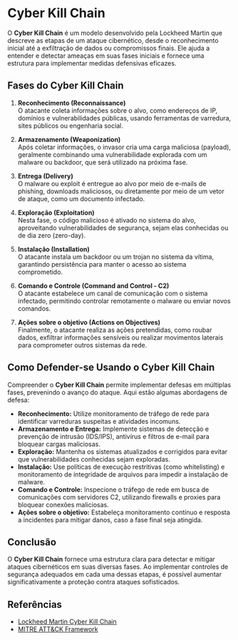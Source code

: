 # Cyber Kill Chain

O **Cyber Kill Chain** é um modelo desenvolvido pela Lockheed Martin que descreve as etapas de um ataque cibernético, desde o reconhecimento inicial até a exfiltração de dados ou compromissos finais. Ele ajuda a entender e detectar ameaças em suas fases iniciais e fornece uma estrutura para implementar medidas defensivas eficazes.

## Fases do Cyber Kill Chain

1. **Reconhecimento (Reconnaissance)**  
   O atacante coleta informações sobre o alvo, como endereços de IP, domínios e vulnerabilidades públicas, usando ferramentas de varredura, sites públicos ou engenharia social.

2. **Armazenamento (Weaponization)**  
   Após coletar informações, o invasor cria uma carga maliciosa (payload), geralmente combinando uma vulnerabilidade explorada com um malware ou backdoor, que será utilizado na próxima fase.

3. **Entrega (Delivery)**  
   O malware ou exploit é entregue ao alvo por meio de e-mails de phishing, downloads maliciosos, ou diretamente por meio de um vetor de ataque, como um documento infectado.

4. **Exploração (Exploitation)**  
   Nesta fase, o código malicioso é ativado no sistema do alvo, aproveitando vulnerabilidades de segurança, sejam elas conhecidas ou de dia zero (zero-day).

5. **Instalação (Installation)**  
   O atacante instala um backdoor ou um trojan no sistema da vítima, garantindo persistência para manter o acesso ao sistema comprometido.

6. **Comando e Controle (Command and Control - C2)**  
   O atacante estabelece um canal de comunicação com o sistema infectado, permitindo controlar remotamente o malware ou enviar novos comandos.

7. **Ações sobre o objetivo (Actions on Objectives)**  
   Finalmente, o atacante realiza as ações pretendidas, como roubar dados, exfiltrar informações sensíveis ou realizar movimentos laterais para comprometer outros sistemas da rede.

## Como Defender-se Usando o Cyber Kill Chain

Compreender o **Cyber Kill Chain** permite implementar defesas em múltiplas fases, prevenindo o avanço do ataque. Aqui estão algumas abordagens de defesa:

- **Reconhecimento:** Utilize monitoramento de tráfego de rede para identificar varreduras suspeitas e atividades incomuns.
- **Armazenamento e Entrega:** Implemente sistemas de detecção e prevenção de intrusão (IDS/IPS), antivírus e filtros de e-mail para bloquear cargas maliciosas.
- **Exploração:** Mantenha os sistemas atualizados e corrigidos para evitar que vulnerabilidades conhecidas sejam exploradas.
- **Instalação:** Use políticas de execução restritivas (como whitelisting) e monitoramento de integridade de arquivos para impedir a instalação de malware.
- **Comando e Controle:** Inspecione o tráfego de rede em busca de comunicações com servidores C2, utilizando firewalls e proxies para bloquear conexões maliciosas.
- **Ações sobre o objetivo:** Estabeleça monitoramento contínuo e resposta a incidentes para mitigar danos, caso a fase final seja atingida.

## Conclusão

O **Cyber Kill Chain** fornece uma estrutura clara para detectar e mitigar ataques cibernéticos em suas diversas fases. Ao implementar controles de segurança adequados em cada uma dessas etapas, é possível aumentar significativamente a proteção contra ataques sofisticados.

## Referências

- [Lockheed Martin Cyber Kill Chain](https://www.lockheedmartin.com/en-us/capabilities/cyber/cyber-kill-chain.html)
- [MITRE ATT&CK Framework](https://attack.mitre.org/)

